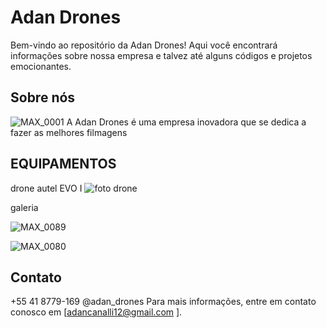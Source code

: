 # Adan Drones

Bem-vindo ao repositório da Adan Drones! Aqui você encontrará informações sobre nossa empresa e talvez até alguns códigos e projetos emocionantes.

## Sobre nós                                        
![MAX_0001](https://github.com/adancanabbis/adan-e-chimask/assets/142799423/46d6bc53-1abf-4130-b253-5abcb31509c0)
A Adan Drones é uma empresa inovadora que se dedica a fazer as melhores filmagens
##  EQUIPAMENTOS 
drone autel EVO I 
![foto drone](https://github.com/adancanalli/trabalho-adan-rafael/assets/150919329/35b943ff-22d8-47a9-b2f7-0b2b90d874c4)


galeria


![MAX_0089](https://github.com/adancanalli/trabalho-adan-rafael/assets/150919329/4684a3f3-8817-4d06-b528-80ec02d8902d)

![MAX_0080](https://github.com/adancanalli/trabalho-adan-rafael/assets/150919329/684b05ab-5af6-4ecf-8894-43b32a54dffe)

## Contato
+55 41 8779-169
@adan_drones
Para mais informações, entre em contato conosco em [adancanalli12@gmail.com ].






